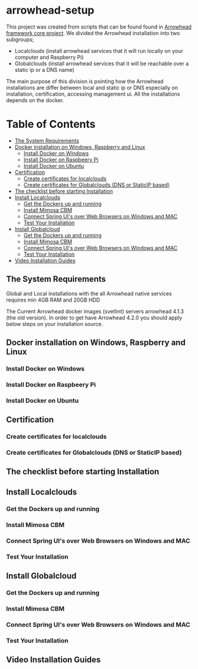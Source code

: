 # arrowhead-setup

This project was created from scripts that can be found found in [Arrowhead framework core project](https://github.com/arrowhead-f/core-java-spring).
We divided the Arrowhead installation into two subgroups;

- Localclouds (install arrowhead services that it will run locally on your computer and Raspberry Pi)
- Globalclouds (install arrowhead services that it will be reachable over a static ip or a DNS name)

The main purpose of this division is pointing how the Arrowhead installations are differ between local and static ip or DNS especially on installation, certification, accessing management ui. All the installations depends on the docker. 


# Table of Contents
- [The System Requirements](#TheSystemRequirements)
- [Docker installation on Windows, Raspberry and Linux](#installation)
  - [Install Docker on Windows](#DoC)
  - [Install Docker on Raspbeery Pi](#DoR)
  - [Install Docker on Ubuntu](#DoU)
- [Certification](#cert)
  - [Create certificates for localclouds](#cfl)
  - [Create certificates for Globalclouds (DNS or StaticIP based)](#cfg)
- [The checklist before starting Installation](#checklist)
- [Install Localclouds](#ilc)
  - [Get the Dockers up and running](#durl)
  - [Install Mimosa CBM](#miml)
  - [Connect Spring UI's over Web Browsers on Windows and MAC](#lcgui)
  - [Test Your Installation](#tyil)
- [Install Globalcloud](#igc)
  - [Get the Dockers up and running](#durg)
  - [Install Mimosa CBM](#mimg)
  - [Connect Spring UI's over Web Browsers on Windows and MAC](gcgui)
  - [Test Your Installation](#tyi)
- [Video Installation Guides](#vig)

<!-- toc -->

## <a name="TheSystemRequirements"></a>The System Requirements
Global and Local installations with the all Arrowhead native services requires min 4GB RAM and 20GB HDD

The Current Arrowhead docker images (svetlint) servers arrowhead 4.1.3 (the old version). In order to get have Arrowhead 4.2.0 you should apply below steps on your installation source. 



## <a name="installation"></a>Docker installation on Windows, Raspberry and Linux


### <a name="DoC"></a>Install Docker on Windows

### <a name="DoR"></a>Install Docker on Raspbeery Pi

### <a name="DoU"></a>Install Docker on Ubuntu


## <a name="cert"></a>Certification

### <a name="cfl"></a>Create certificates for localclouds

### <a name="cfg"></a>Create certificates for Globalclouds (DNS or StaticIP based)

## <a name="checklist"></a>The checklist before starting Installation

## <a name="ilc"></a>Install Localclouds

### <a name="durl"></a>Get the Dockers up and running

### <a name="miml"></a>Install Mimosa CBM

### <a name="lcgui"></a>Connect Spring UI's over Web Browsers on Windows and MAC

### <a name="tyil"></a>Test Your Installation

## <a name="igc"></a>Install Globalcloud

### <a name="durg"></a>Get the Dockers up and running

### <a name="mimg"></a>Install Mimosa CBM

### <a name="gcgui"></a>Connect Spring UI's over Web Browsers on Windows and MAC

### <a name="tyi"></a>Test Your Installation

## <a name="vig"></a>Video Installation Guides

